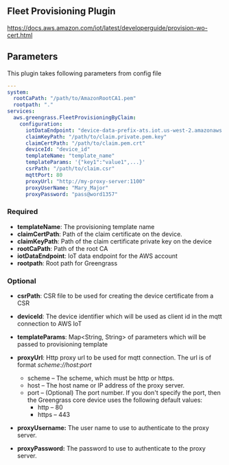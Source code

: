 ## Fleet Provisioning Plugin

https://docs.aws.amazon.com/iot/latest/developerguide/provision-wo-cert.html

## Parameters

This plugin takes following parameters from config file

```yaml
---
system:
  rootCaPath: "/path/to/AmazonRootCA1.pem"
  rootpath: "."
services:
  aws.greengrass.FleetProvisioningByClaim:
    configuration:
      iotDataEndpoint: "device-data-prefix-ats.iot.us-west-2.amazonaws.com"
      claimKeyPath: "/path/to/claim.private.pem.key"
      claimCertPath: "/path/to/claim.pem.crt"
      deviceId: "device_id"
      templateName: "template_name"
      templateParams: '{"key1":"value1",...}'
      csrPath: "/path/to/claim.csr"
      mqttPort: 80
      proxyUrl: "http://my-proxy-server:1100"
      proxyUserName: "Mary_Major"
      proxyPassword: "pass@word1357"
```

### Required

- **templateName**: The provisioning template name
- **claimCertPath**: Path of the claim certificate on the device.
- **claimKeyPath**: Path of the claim certificate private key on the device
- **rootCaPath**: Path of the root CA
- **iotDataEndpoint**: IoT data endpoint for the AWS account
- **rootpath**: Root path for Greengrass

### Optional

- **csrPath**: CSR file to be used for creating the device certificate from a
  CSR
- **deviceId**: The device identifier which will be used as client id in the mqtt connection to AWS IoT
- **templateParams**: Map<String, String> of parameters which will be passed to
  provisioning template
- **proxyUrl**: Http proxy url to be used for mqtt connection. The url is of
  format _scheme://host:port_

  - scheme – The scheme, which must be http or https.
  - host – The host name or IP address of the proxy server.
  - port – (Optional) The port number. If you don't specify the port, then the
    Greengrass core device uses the following default values:
    - http – 80
    - https – 443

- **proxyUsername:** The user name to use to authenticate to the proxy server.
- **proxyPassword:** The password to use to authenticate to the proxy server.
